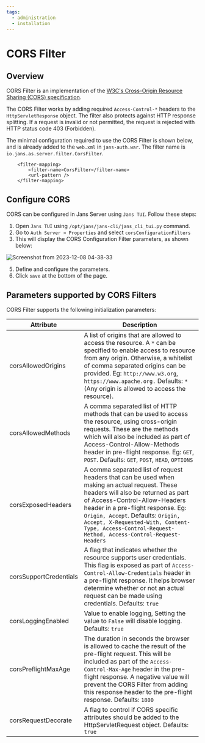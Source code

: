 ```yaml
---
tags:
  - administration
  - installation
---
```


# CORS Filter

## Overview

CORS Filter is an implementation of the [W3C's Cross-Origin Resource Sharing (CORS) specification](https://fetch.spec.whatwg.org/).

The CORS Filter works by adding required `Access-Control-*` headers to the `HttpServletResponse` object. 
The filter also protects against HTTP response splitting. If a request is invalid or not permitted, the request is 
rejected with HTTP status code 403 (Forbidden).

The minimal configuration required to use the CORS Filter is shown below, and is already added to the `web.xml` in `jans-auth.war`. 
The filter name is `io.jans.as.server.filter.CorsFilter`.

```
	<filter-mapping>
		<filter-name>CorsFilter</filter-name>
		<url-pattern />
	</filter-mapping>

```

## Configure CORS

CORS can be configured in Jans Server using `Jans TUI`. Follow these steps:

1. Open `Jans TUI` using `/opt/jans/jans-cli/jans_cli_tui.py` command.
2. Go to `Auth Server > Properties` and select `corsConfigurationFilters`
3. This will display the CORS Configuration Filter parameters, as shown below:
 
  ![Screenshot from 2023-12-08 04-38-33](https://github.com/JanssenProject/jans/assets/43112579/3cbcfad9-9410-46b6-88d2-34e5a45556c8)

5. Define and configure the parameters.
6. Click `save` at the bottom of the page.


## Parameters supported by CORS Filters

CORS Filter supports the following initialization parameters:

|Attribute |	Description|
|-|-|
|corsAllowedOrigins|A list of origins that are allowed to access the resource. A `*` can be specified to enable access to resource from any origin. Otherwise, a whitelist of comma separated origins can be provided. Eg: `http://www.w3.org`, `https://www.apache.org.` Defaults: `*` (Any origin is allowed to access the resource).|
|corsAllowedMethods|A comma separated list of HTTP methods that can be used to access the resource, using cross-origin requests. These are the methods which will also be included as part of Access-Control-Allow-Methods header in pre-flight response. Eg: `GET`, `POST`. Defaults: `GET`, `POST`, `HEAD`, `OPTIONS`|
|corsExposedHeaders|A comma separated list of request headers that can be used when making an actual request. These headers will also be returned as part of Access-Control-Allow-Headers header in a pre-flight response. Eg: `Origin, Accept`. Defaults: `Origin, Accept, X-Requested-With, Content-Type, Access-Control-Request-Method, Access-Control-Request-Headers`|
|corsSupportCredentials|A flag that indicates whether the resource supports user credentials. This flag is exposed as part of `Access-Control-Allow-Credentials` header in a pre-flight response. It helps browser determine whether or not an actual request can be made using credentials. Defaults: `true`|
|corsLoggingEnabled|Value to enable logging, Setting the value to `False` will disable logging. Defaults: `true`|
|corsPreflightMaxAge|The duration in seconds the browser is allowed to cache the result of the pre-flight request. This will be included as part of the `Access-Control-Max-Age` header in the pre-flight response. A negative value will prevent the CORS Filter from adding this response header to the pre-flight response. Defaults: `1800`|
|corsRequestDecorate|A flag to control if CORS specific attributes should be added to the HttpServletRequest object. Defaults: `true`|



